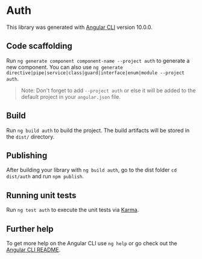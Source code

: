 # Auth

This library was generated with [Angular CLI](https://github.com/angular/angular-cli) version 10.0.0.

## Code scaffolding

Run `ng generate component component-name --project auth` to generate a new component. You can also use `ng generate directive|pipe|service|class|guard|interface|enum|module --project auth`.
> Note: Don't forget to add `--project auth` or else it will be added to the default project in your `angular.json` file. 

## Build

Run `ng build auth` to build the project. The build artifacts will be stored in the `dist/` directory.

## Publishing

After building your library with `ng build auth`, go to the dist folder `cd dist/auth` and run `npm publish`.

## Running unit tests

Run `ng test auth` to execute the unit tests via [Karma](https://karma-runner.github.io).

## Further help

To get more help on the Angular CLI use `ng help` or go check out the [Angular CLI README](https://github.com/angular/angular-cli/blob/master/README.md).
